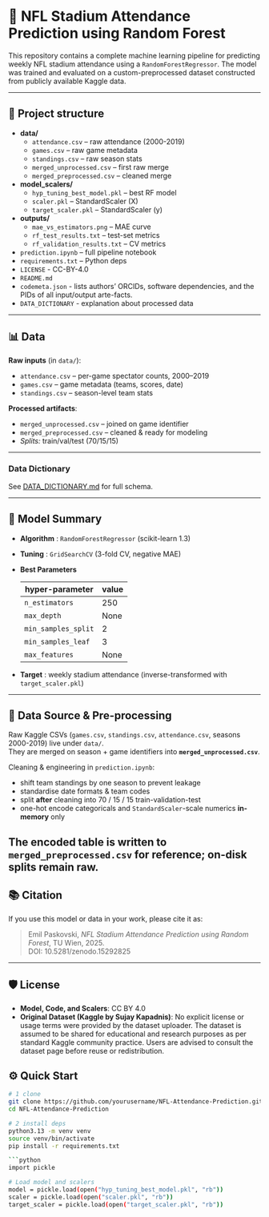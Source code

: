 # 🏈 NFL Stadium Attendance Prediction using Random Forest

This repository contains a complete machine learning pipeline for predicting weekly NFL stadium attendance using a `RandomForestRegressor`. The model was trained and evaluated on a custom-preprocessed dataset constructed from publicly available Kaggle data.

---
## 📁 Project structure

* **data/**
  * `attendance.csv` – raw attendance (2000-2019)
  * `games.csv` – raw game metadata
  * `standings.csv` – raw season stats
  * `merged_unprocessed.csv` – first raw merge
  * `merged_preprocessed.csv` – cleaned merge
* **model_scalers/**
  * `hyp_tuning_best_model.pkl` – best RF model
  * `scaler.pkl` – StandardScaler (X)
  * `target_scaler.pkl` – StandardScaler (y)
* **outputs/**
  * `mae_vs_estimators.png` – MAE curve
  * `rf_test_results.txt` – test-set metrics
  * `rf_validation_results.txt` – CV metrics
* `prediction.ipynb` – full pipeline notebook  
* `requirements.txt` – Python deps
* `LICENSE` - CC-BY-4.0
* `README.md`
* `codemeta.json` - lists authors’ ORCIDs, software dependencies, and the PIDs of all input/output arte-facts.
* `DATA_DICTIONARY` - explanation about processed data

---

## 📊 Data

**Raw inputs** (in `data/`):
- `attendance.csv` – per-game spectator counts, 2000–2019
- `games.csv` – game metadata (teams, scores, date)
- `standings.csv` – season-level team stats

**Processed artifacts**:
- `merged_unprocessed.csv` – joined on game identifier
- `merged_preprocessed.csv` – cleaned & ready for modeling
- *Splits:* train/val/test (70/15/15)

---

### Data Dictionary

See [DATA_DICTIONARY.md](DATA_DICTIONARY.md) for full schema.

---

## 🧠 Model Summary

* **Algorithm** : `RandomForestRegressor` (scikit-learn 1.3)  
* **Tuning** : `GridSearchCV` (3-fold CV, negative MAE)  
* **Best Parameters**

  | hyper-parameter | value |
  |-----------------|-------|
  | `n_estimators`  | 250   |
  | `max_depth`     | None  |
  | `min_samples_split` | 2 |
  | `min_samples_leaf`  | 3 |
  | `max_features`      | None |

* **Target** : weekly stadium attendance (inverse-transformed with `target_scaler.pkl`)

---

## 🧪 Data Source & Pre-processing

Raw Kaggle CSVs (`games.csv`, `standings.csv`, `attendance.csv`, seasons 2000-2019) live under `data/`.  
They are merged on season + game identifiers into **`merged_unprocessed.csv`**.

Cleaning & engineering in `prediction.ipynb`:

* shift team standings by one season to prevent leakage  
* standardise date formats & team codes  
* split **after** cleaning into 70 / 15 / 15 train-validation-test  
* one-hot encode categoricals and `StandardScaler`-scale numerics **in-memory** only

The encoded table is written to **`merged_preprocessed.csv`** for reference; on-disk splits remain raw.
---

## 📚 Citation

If you use this model or data in your work, please cite it as:

> Emil Paskovski, *NFL Stadium Attendance Prediction using Random Forest*, TU Wien, 2025.  
> DOI: 10.5281/zenodo.15292825


---

## 🛡 License

- **Model, Code, and Scalers**: CC BY 4.0
- **Original Dataset (Kaggle by Sujay Kapadnis)**: No explicit license or usage terms were provided by the dataset uploader. The dataset is assumed to be shared for educational and research purposes as per standard Kaggle community practice. Users are advised to consult the dataset page before reuse or redistribution.

## ⚙️ Quick Start

```bash
# 1 clone
git clone https://github.com/yourusername/NFL-Attendance-Prediction.git
cd NFL-Attendance-Prediction

# 2 install deps
python3.13 -m venv venv
source venv/bin/activate
pip install -r requirements.txt

```python
import pickle

# Load model and scalers
model = pickle.load(open("hyp_tuning_best_model.pkl", "rb"))
scaler = pickle.load(open("scaler.pkl", "rb"))
target_scaler = pickle.load(open("target_scaler.pkl", "rb"))
